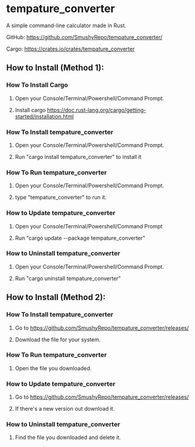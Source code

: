 # tempature_converter
A simple command-line calculator made in Rust.

GitHub: https://github.com/SmushyRepo/tempature_converter/

Cargo: https://crates.io/crates/tempature_converter

## How to Install (Method 1):

### How To Install Cargo
1. Open your Console/Terminal/Powershell/Command Prompt.

2. Install cargo https://doc.rust-lang.org/cargo/getting-started/installation.html

### How To Install tempature_converter
1. Open your Console/Terminal/Powershell/Command Prompt.

2. Run "cargo install tempature_converter" to install it

### How To Run tempature_converter
1. Open your Console/Terminal/Powershell/Command Prompt.

2. type "tempature_converter" to run it.

### How to Update tempature_converter
1. Open your Console/Terminal/Powershell/Command Prompt

2. Run "cargo update --package tempature_converter"

### How to Uninstall tempature_converter
1. Open your Console/Terminal/Powershell/Command Prompt.

2. Run "cargo uninstall tempature_converter"

## How to Install (Method 2):

### How To Install tempature_converter
1. Go to https://github.com/SmushyRepo/tempature_converter/releases/

2. Download the file for your system.

### How To Run tempature_converter
1. Open the file you downloaded.

### How to Update tempature_converter
1. Go to https://github.com/SmushyRepo/tempature_converter/releases/

2. If there's a new version out download it.

### How to Uninstall tempature_converter
1. Find the file you downloaded and delete it.

